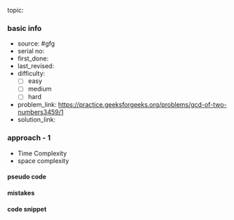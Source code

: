 topic:

### basic info
- source: #gfg 
- serial no:
- first_done:
- last_revised:
- difficulty:
	- [ ] easy
	- [ ] medium
	- [ ] hard
- problem_link: https://practice.geeksforgeeks.org/problems/gcd-of-two-numbers3459/1
- solution_link:

### approach - 1
- Time Complexity
- space complexity

#### pseudo code

#### mistakes

#### code snippet
```python

```